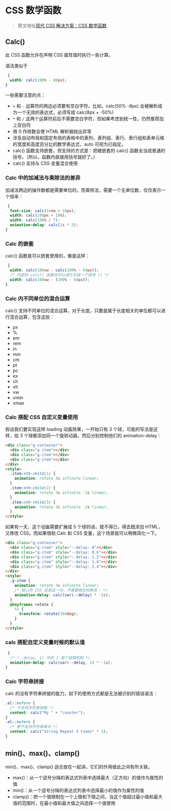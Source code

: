 # CSS 数学函数

> 原文地址[现代 CSS 解决方案：CSS 数学函数](https://github.com/chokcoco/iCSS/issues/177)

## Calc()

此 CSS 函数允许在声明 CSS 属性值时执行一些计算。

语法类似于

```css
 {
  width: calc(100% - 80px);
}
```

一些需要注意的点：

- `+` 和 `-` 运算符的两边必须要有空白字符。比如，calc(50% -8px) 会被解析成为一个无效的表达式，必须写成 calc(8px + -50%)
- `*` 和 `/` 这两个运算符前后不需要空白字符，但如果考虑到统一性，仍然推荐加上空白符
- 用 0 作除数会使 HTML 解析器抛出异常
- 涉及自动布局和固定布局的表格中的表列、表列组、表行、表行组和表单元格的宽度和高度百分比的数学表达式，auto 可视为已指定。
- calc() 函数支持嵌套，但支持的方式是：把被嵌套的 calc() 函数全当成普通的括号。（所以，函数内直接用括号就好了。）
- calc() 支持与 CSS 变量混合使用

### Calc 中的加减法与乘除法的差异

加减法两边的操作数都是需要单位的，而乘除法，需要一个无单位数，仅仅表示一个倍率：

```css
 {
  font-size: calc(1rem + 10px);
  width: calc(100px + 10%);
  width: calc(100% / 7);
  animation-delay: calc(1s * 3);
}
```

### Calc 的嵌套

calc() 函数是可以嵌套使用的，像是这样：

```css
 {
  width: calc(100vw - calc(100% - 64px));
  /* 内部的 calc() 函数也可以退化写成一个括号 () */
  width: calc(100vw - (100% - 64px));
}
```

### Calc 内不同单位的混合运算

calc() 支持不同单位的混合运算，对于长度，只要是属于长度相关的单位都可以进行混合运算，包含这些：

- px
- %
- em
- rem
- in
- mm
- cm
- pt
- pc
- ex
- ch
- vh
- vw
- vmin
- vmax

### Calc 搭配 CSS 自定义变量使用

假设我们要实现这样 loading 动画效果，一开始只有 3 个球，可能的写法是这样，给 3 个球都添加同一个旋转动画，然后分别控制他们的 animation-delay：

```html
<div class="g-container">
  <div class="g-item"></div>
  <div class="g-item"></div>
  <div class="g-item"></div>
</div>
<style>
  .item:nth-child(1) {
    animation: rotate 3s infinite linear;
  }
  .item:nth-child(2) {
    animation: rotate 3s infinite -1s linear;
  }
  .item:nth-child(3) {
    animation: rotate 3s infinite -2s linear;
  }
</style>
```

如果有一天，这个动画需要扩展成 5 个球的话，就不得已，得去既添加 HTML，又修改 CSS。而如果借助 Calc 和 CSS 变量，这个场景就可以稍微简化一下。

```html
<div class="g-container">
  <div class="g-item" style="--delay: 0"></div>
  <div class="g-item" style="--delay: 0.6"></div>
  <div class="g-item" style="--delay: 1.2"></div>
  <div class="g-item" style="--delay: 1.8"></div>
  <div class="g-item" style="--delay: 2.4"></div>
</div>
<style>
  .g-item {
    animation: rotate 3s infinite linear;
    /* 核心的 CSS 还是这一句，不需要做任何修改： */
    animation-delay: calc(var(--delay) * -1s);
  }
  @keyframes rotate {
    to {
      transform: rotate(360deg);
    }
  }
</style>
```

### calc 搭配自定义变量时候的默认值

```css
 {
  /* (--delay, 1) 中的 1 是个容错机制 */
  animation-delay: calc(var(--delay, 1) * -1s);
}
```

### Calc 字符串拼接

calc 的没有字符串拼接的能力，如下的使用方式都是无法被识别的错误语法：

```css
.el::before {
  /* 不支持字符串拼接 */
  content: calc("My " + "counter");
}
.el::before {
  /* 更不支持字符串乘法 */
  content: calc("String Repeat 3 times" * 3);
}
```

## min()、max()、clamp()

min()、max()、clamp() 适合放在一起讲。它们的作用彼此之间有所关联。

- max()：从一个逗号分隔的表达式列表中选择最大（正方向）的值作为属性的值
- min()：从一个逗号分隔的表达式列表中选择最小的值作为属性的值
- clamp()：把一个值限制在一个上限和下限之间，当这个值超过最小值和最大值的范围时，在最小值和最大值之间选择一个值使用
